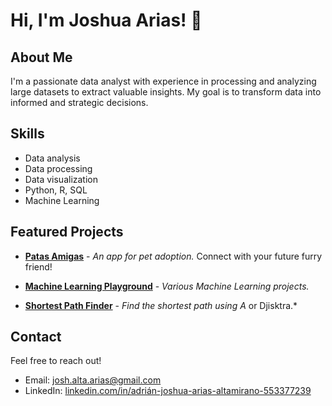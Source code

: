 # Hi, I'm Joshua Arias! 👋

## About Me

I'm a passionate data analyst with experience in processing and analyzing large datasets to extract valuable insights. My goal is to transform data into informed and strategic decisions.

## Skills

- Data analysis
- Data processing
- Data visualization
- Python, R, SQL
- Machine Learning

## Featured Projects

- [**Patas Amigas**](https://github.com/Joxarx/PatasAmigas) - *An app for pet adoption.* Connect with your future furry friend!

- [**Machine Learning Playground**](https://github.com/Joxarx/MachineLearning) - *Various Machine Learning projects.*

- [**Shortest Path Finder**](https://github.com/Joxarx/Shortest-Path-Finder) - *Find the shortest path using A* or Djisktra.*

## Contact

Feel free to reach out!

- Email: josh.alta.arias@gmail.com
- LinkedIn: [linkedin.com/in/adrián-joshua-arias-altamirano-553377239](https://www.linkedin.com/in/adri%C3%A1n-joshua-arias-altamirano-553377239/)

